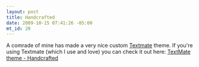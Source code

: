 ```yaml
--- 
layout: post
title: Handcrafted
date: 2009-10-15 07:41:26 -05:00
mt_id: 20
---
```

A comrade of mine has made a very nice custom [Textmate](http://macromates.com/ "Textmate - the missing editor") theme.  If you're using Textmate (which I use and love) you can check it out here: [TextMate theme - Handcrafted](http://markupboy.com/2009/10/textmate-theme---handcrafted.html "TextMate theme - Handcrafted") 
